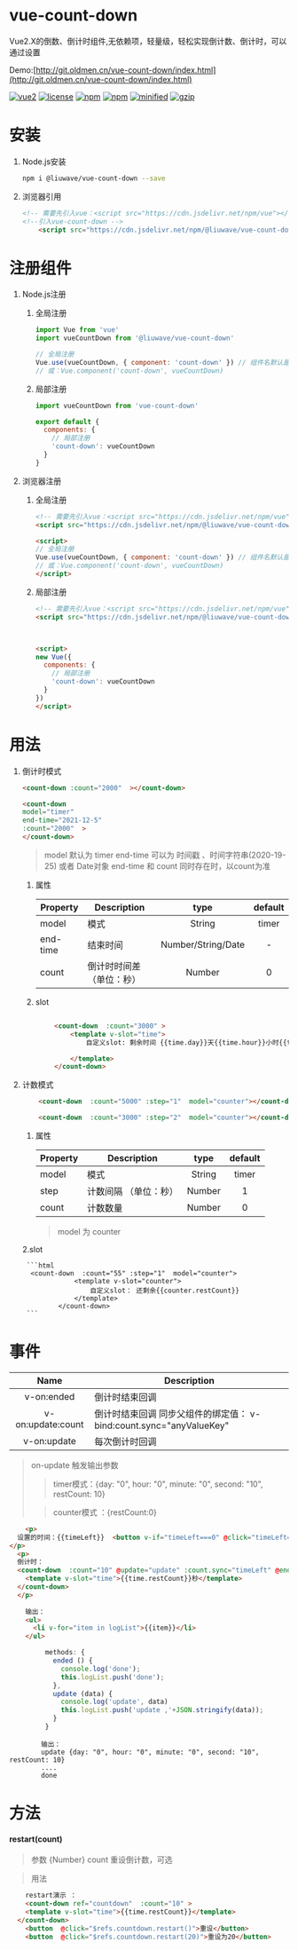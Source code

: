 # vue-count-down

Vue2.X的倒数、倒计时组件,无依赖项，轻量级，轻松实现倒计数、倒计时，可以通过设置


Demo:[http://git.oldmen.cn/vue-count-down/index.html](http://git.oldmen.cn/vue-count-down/index.html)


[![vue2](https://img.shields.io/badge/vue-2.x-brightgreen.svg)](https://vuejs.org/)
[![license](https://img.shields.io/github/license/mashape/apistatus.svg)](https://github.com/liuwave/vue-count-down)
[![npm](https://img.shields.io/npm/v/@liuwave/vue-count-down.svg)](https://www.npmjs.com/package/@liuwave/vue-count-down)
[![npm](https://img.shields.io/npm/dm/@liuwave/vue-count-down.svg)](https://npmcharts.com/compare/@liuwave/vue-count-down)
[![minified](https://badgen.net/bundlephobia/min/@liuwave/vue-count-down)](https://bundlephobia.com/result?p=@liuwave/vue-count-down)
[![gzip](https://badgen.net/bundlephobia/minzip/@liuwave/vue-count-down)](https://bundlephobia.com/result?p=@liuwave/vue-count-down)




# 安装

1. Node.js安装

    ```bash
    npm i @liuwave/vue-count-down --save
    ```
2. 浏览器引用

    ```html
    <!-- 需要先引入vue：<script src="https://cdn.jsdelivr.net/npm/vue"></script> -->
    <!--引入vue-count-down -->
        <script src="https://cdn.jsdelivr.net/npm/@liuwave/vue-count-down"></script>

    ```

# 注册组件
1. Node.js注册

    1. 全局注册

        ```javascript
        import Vue from 'vue'
        import vueCountDown from '@liuwave/vue-count-down'

        // 全局注册
        Vue.use(vueCountDown, { component: 'count-down' }) // 组件名默认是：vue-count-down
        // 或：Vue.component('count-down', vueCountDown)
        ```
    2. 局部注册

        ```javascript
        import vueCountDown from 'vue-count-down'

        export default {
          components: {
            // 局部注册
            'count-down': vueCountDown
          }
        }
        ```
2. 浏览器注册

    1. 全局注册

        ```html
        <!-- 需要先引入vue：<script src="https://cdn.jsdelivr.net/npm/vue"></script> -->
        <script src="https://cdn.jsdelivr.net/npm/@liuwave/vue-count-down"></script>

        <script>
        // 全局注册
        Vue.use(vueCountDown, { component: 'count-down' }) // 组件名默认是：vue-count-down
        // 或：Vue.component('count-down', vueCountDown)
        </script>
        ```
    2. 局部注册

        ```html
        <!-- 需要先引入vue：<script src="https://cdn.jsdelivr.net/npm/vue"></script> -->
        <script src="https://cdn.jsdelivr.net/npm/@liuwave/vue-count-down"></script>
        

        
        <script>
        new Vue({
          components: {
            // 局部注册
            'count-down': vueCountDown
          }
        })
        </script>
        ```
       
# 用法

1. 倒计时模式

    ```html
    <count-down :count="2000"  ></count-down>
    
    ```
    
    ```html
    <count-down 
    model="timer"
    end-time="2021-12-5"
    :count="2000"  >
    </count-down>
    ```
    > model 默认为 timer 
    > end-time 可以为 时间戳 、时间字符串(2020-19-25) 或者 Date对象
    > end-time 和 count 同时存在时，以count为准

   1. 属性
   
        | Property | Description                    |  type   | default |
        | -------- | ------------------------------ | :-----: | :-----: |
        | model    | 模式                            | String  |    timer    |
        | end-time | 结束时间                        | Number/String/Date  |    -    |
        | count    | 倒计时时间差（单位：秒）         | Number  |    0    |
    
   2. slot
   
    ```html
    
            <count-down  :count="3000" >
                <template v-slot="time">
                    自定义slot: 剩余时间 {{time.day}}天{{time.hour}}小时{{time.minute}}分{{time.second}}秒。。 总剩余秒数：{{time.restCount}}
    
                </template>
            </count-down>
     ```
2. 计数模式

    ```html
        <count-down  :count="5000" :step="1"  model="counter"></count-down>
    
        <count-down  :count="3000" :step="2"  model="counter"></count-down>
    
    ```
    
    1. 属性
    
        | Property      | Description                    |  type   | default |
        | ------------- | ------------------------------ | :-----: | :-----: |
        | model         | 模式                           | String  |    timer    |
        | step          | 计数间隔 （单位：秒）             | Number  |    1    |
        | count         | 计数数量         | Number  |    0    |
    
        > model 为 counter
    
    2.slot
    
        ```html
         <count-down  :count="55" :step="1"  model="counter">
                    <template v-slot="counter">
                        自定义slot： 还剩余{{counter.restCount}}
                    </template>
                </count-down>
        ```
        
# 事件

|  Name | Description                                          |
| :-----------: | ---------------------------------------------------- |
| v-on:ended   | 倒计时结束回调                                       |
| v-on:update:count| 倒计时结束回调  同步父组件的绑定值： v-bind:count.sync="anyValueKey"                                    |
| v-on:update  | 每次倒计时回调                                       |
    
> on-update 触发输出参数 
>> timer模式：{day: "0", hour: "0", minute: "0", second: "10", restCount: 10}
>
>> counter模式 ：{restCount:0}
>


``` html
    <p>
  设置的时间：{{timeLeft}}  <button v-if="timeLeft===0" @click="timeLeft=5;logList=[]">重设</button>
</p>
  <p>
  倒计时：
  <count-down  :count="10" @update="update" :count.sync="timeLeft" @ended="ended" >
    <template v-slot="time">{{time.restCount}}秒</template>
  </count-down>
  </p>
  
    输出：
    <ul>
      <li v-for="item in logList">{{item}}</li>
    </ul>

```
``` javascript
         methods: {
           ended () {
             console.log('done');
             this.logList.push('done');
           },
           update (data) {
             console.log('update', data)
             this.logList.push('update ,'+JSON.stringify(data));
           }
         }
```
```
        输出：
        update {day: "0", hour: "0", minute: "0", second: "10", restCount: 10}
        ....
        done
```

# 方法

#### restart(count)
> 参数 {Number} count 重设倒计数，可选

> 用法
  
```html
    restart演示 ：
    <count-down ref="countdown"  :count="10" >
    <template v-slot="time">{{time.restCount}}</template>
  </count-down>
    <button  @click="$refs.countdown.restart()">重设</button>
    <button  @click="$refs.countdown.restart(20)">重设为20</button>
```

